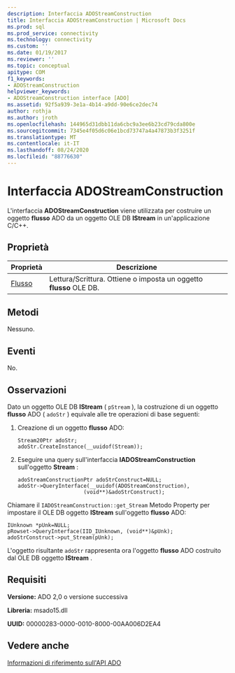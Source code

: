 ```yaml
---
description: Interfaccia ADOStreamConstruction
title: Interfaccia ADOStreamConstruction | Microsoft Docs
ms.prod: sql
ms.prod_service: connectivity
ms.technology: connectivity
ms.custom: ''
ms.date: 01/19/2017
ms.reviewer: ''
ms.topic: conceptual
apitype: COM
f1_keywords:
- ADOStreamConstruction
helpviewer_keywords:
- ADOStreamConstruction interface [ADO]
ms.assetid: 92f5a939-3e1a-4b14-a9dd-90e6ce2dec74
author: rothja
ms.author: jroth
ms.openlocfilehash: 144965d31dbb11da6cbc9a3ee6b23cd79cda800e
ms.sourcegitcommit: 7345e4f05d6c06e1bcd73747a4a47873b3f3251f
ms.translationtype: MT
ms.contentlocale: it-IT
ms.lasthandoff: 08/24/2020
ms.locfileid: "88776630"
---
```

# <a name="adostreamconstruction-interface"></a>Interfaccia ADOStreamConstruction
L'interfaccia **ADOStreamConstruction** viene utilizzata per costruire un oggetto **flusso** ADO da un oggetto OLE DB **IStream** in un'applicazione C/C++.  
  
## <a name="properties"></a>Proprietà  
  
|Proprietà|Descrizione|  
|-|-|  
|[Flusso](./stream-property.md)|Lettura/Scrittura. Ottiene o imposta un oggetto **flusso** OLE DB.|  
  
## <a name="methods"></a>Metodi  
 Nessuno.  
  
## <a name="events"></a>Eventi  
 No.  
  
## <a name="remarks"></a>Osservazioni  
 Dato un oggetto OLE DB **IStream** ( `pStream` ), la costruzione di un oggetto **flusso** ADO ( `adoStr` ) equivale alle tre operazioni di base seguenti:  
  
1.  Creazione di un oggetto **flusso** ADO:  
  
    ```  
    Stream20Ptr adoStr;  
    adoStr.CreateInstance(__uuidof(Stream));  
    ```  
  
2.  Eseguire una query sull'interfaccia **IADOStreamConstruction** sull'oggetto **Stream** :  
  
    ```  
    adoStreamConstructionPtr adoStrConstruct=NULL;  
    adoStr->QueryInterface(__uuidof(ADOStreamConstruction),  
                         (void**)&adoStrConstruct);  
    ```  
  
 Chiamare il `IADOStreamConstruction::get_Stream` Metodo Property per impostare il OLE DB oggetto **IStream** sull'oggetto **flusso** ADO:  
  
```  
IUnknown *pUnk=NULL;  
pRowset->QueryInterface(IID_IUnknown, (void**)&pUnk);  
adoStrConstruct->put_Stream(pUnk);  
```  
  
 L'oggetto risultante `adoStr` rappresenta ora l'oggetto **flusso** ADO costruito dal OLE DB oggetto **IStream** .  
  
## <a name="requirements"></a>Requisiti  
 **Versione:** ADO 2,0 o versione successiva  
  
 **Libreria:** msado15.dll  
  
 **UUID:** 00000283-0000-0010-8000-00AA006D2EA4  
  
## <a name="see-also"></a>Vedere anche  
 [Informazioni di riferimento sull'API ADO](./ado-api-reference.md)